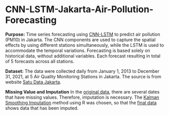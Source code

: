 # CNN-LSTM-Jakarta-Air-Pollution-Forecasting
**Purpose:**
Time series forecasting using [CNN-LSTM](https://github.com/ina-tantri/CNN-LSTM-Jakarta-Air-Pollution-Forecasting/blob/main/CNN-LSTM%20Air%20Pollution.ipynb) to predict air pollution (PM10) in Jakarta. The CNN components are used to capture the spatial effects by using different stations simultaneously, while the LSTM is used to accommodate the temporal variations. Forecasting is based solely on historical data, without additional variables. Each forecast resulting in total of 5 forecasts across all stations.


**Dataset:**
The data were collected daily from January 1, 2013 to December 31, 2021, at 5 Air Quality Monitoring Stations in Jakarta. The source is from website [Satu Data Jakarta](https://satudata.jakarta.go.id/). 

**Missing Value and Imputation**
In the [original data](https://github.com/ina-tantri/CNN-LSTM-Jakarta-Air-Pollution-Forecasting/blob/main/SKPU.csv), there are several dates that have missing values. Therefore, imputation is necessary. The [Kalman Smoothing Imputation](https://github.com/ina-tantri/CNN-LSTM-Jakarta-Air-Pollution-Forecasting/blob/main/Missing%20value%20and%20Imputation%20Kalman.R) method using R was chosen, so that the [final data](https://github.com/ina-tantri/CNN-LSTM-Jakarta-Air-Pollution-Forecasting/blob/main/data_imputed_combined_zero.csv) shows data that has been imputed.


